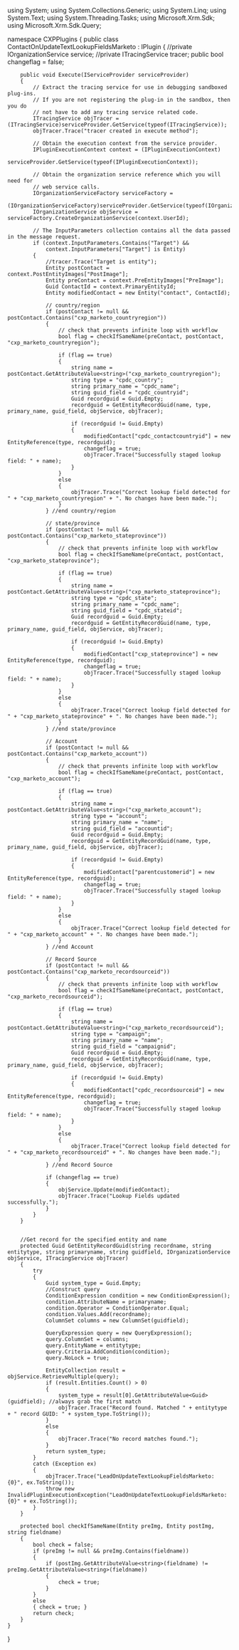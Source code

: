 using System;
using System.Collections.Generic;
using System.Linq;
using System.Text;
using System.Threading.Tasks;
using Microsoft.Xrm.Sdk;
using Microsoft.Xrm.Sdk.Query;

namespace CXPPlugins
{
    public class ContactOnUpdateTextLookupFieldsMarketo : IPlugin
    {
        //private IOrganizationService service;
        //private ITracingService tracer;
        public bool changeflag = false;

        public void Execute(IServiceProvider serviceProvider)
        {
            // Extract the tracing service for use in debugging sandboxed plug-ins.
            // If you are not registering the plug-in in the sandbox, then you do
            // not have to add any tracing service related code.
            ITracingService objTracer = (ITracingService)serviceProvider.GetService(typeof(ITracingService));
            objTracer.Trace("tracer created in execute method");

            // Obtain the execution context from the service provider.
            IPluginExecutionContext context = (IPluginExecutionContext)
                serviceProvider.GetService(typeof(IPluginExecutionContext));

            // Obtain the organization service reference which you will need for
            // web service calls.
            IOrganizationServiceFactory serviceFactory =
                (IOrganizationServiceFactory)serviceProvider.GetService(typeof(IOrganizationServiceFactory));
            IOrganizationService objService = serviceFactory.CreateOrganizationService(context.UserId);

            // The InputParameters collection contains all the data passed in the message request.
            if (context.InputParameters.Contains("Target") &&
                context.InputParameters["Target"] is Entity)
            {
                //tracer.Trace("Target is entity");
                Entity postContact = context.PostEntityImages["PostImage"];
                Entity preContact = context.PreEntityImages["PreImage"];
                Guid ContactId = context.PrimaryEntityId;
                Entity modifiedContact = new Entity("contact", ContactId);

                // country/region
                if (postContact != null && postContact.Contains("cxp_marketo_countryregion"))
                {
                    // check that prevents infinite loop with workflow
                    bool flag = checkIfSameName(preContact, postContact, "cxp_marketo_countryregion");

                    if (flag == true)
                    {
                        string name = postContact.GetAttributeValue<string>("cxp_marketo_countryregion");
                        string type = "cpdc_country";
                        string primary_name = "cpdc_name";
                        string guid_field = "cpdc_countryid";
                        Guid recordguid = Guid.Empty;
                        recordguid = GetEntityRecordGuid(name, type, primary_name, guid_field, objService, objTracer);

                        if (recordguid != Guid.Empty)
                        {
                            modifiedContact["cpdc_contactcountryid"] = new EntityReference(type, recordguid);
                            changeflag = true;
                            objTracer.Trace("Successfully staged lookup field: " + name);
                        }
                    }
                    else
                    {
                        objTracer.Trace("Correct lookup field detected for " + "cxp_marketo_countryregion" + ". No changes have been made.");
                    }
                } //end country/region 

                // state/province
                if (postContact != null && postContact.Contains("cxp_marketo_stateprovince"))
                {
                    // check that prevents infinite loop with workflow
                    bool flag = checkIfSameName(preContact, postContact, "cxp_marketo_stateprovince");

                    if (flag == true)
                    {
                        string name = postContact.GetAttributeValue<string>("cxp_marketo_stateprovince");
                        string type = "cpdc_state";
                        string primary_name = "cpdc_name";
                        string guid_field = "cpdc_stateid";
                        Guid recordguid = Guid.Empty;
                        recordguid = GetEntityRecordGuid(name, type, primary_name, guid_field, objService, objTracer);

                        if (recordguid != Guid.Empty)
                        {
                            modifiedContact["cxp_stateprovince"] = new EntityReference(type, recordguid);
                            changeflag = true;
                            objTracer.Trace("Successfully staged lookup field: " + name);
                        }
                    }
                    else
                    {
                        objTracer.Trace("Correct lookup field detected for " + "cxp_marketo_stateprovince" + ". No changes have been made.");
                    }
                } //end state/province

                // Account
                if (postContact != null && postContact.Contains("cxp_marketo_account"))
                {
                    // check that prevents infinite loop with workflow
                    bool flag = checkIfSameName(preContact, postContact, "cxp_marketo_account");

                    if (flag == true)
                    {
                        string name = postContact.GetAttributeValue<string>("cxp_marketo_account");
                        string type = "account";
                        string primary_name = "name";
                        string guid_field = "accountid";
                        Guid recordguid = Guid.Empty;
                        recordguid = GetEntityRecordGuid(name, type, primary_name, guid_field, objService, objTracer);

                        if (recordguid != Guid.Empty)
                        {
                            modifiedContact["parentcustomerid"] = new EntityReference(type, recordguid);
                            changeflag = true;
                            objTracer.Trace("Successfully staged lookup field: " + name);
                        }
                    }
                    else
                    {
                        objTracer.Trace("Correct lookup field detected for " + "cxp_marketo_account" + ". No changes have been made.");
                    }
                } //end Account

                // Record Source
                if (postContact != null && postContact.Contains("cxp_marketo_recordsourceid"))
                {
                    // check that prevents infinite loop with workflow
                    bool flag = checkIfSameName(preContact, postContact, "cxp_marketo_recordsourceid");

                    if (flag == true)
                    {
                        string name = postContact.GetAttributeValue<string>("cxp_marketo_recordsourceid");
                        string type = "campaign";
                        string primary_name = "name";
                        string guid_field = "campaignid";
                        Guid recordguid = Guid.Empty;
                        recordguid = GetEntityRecordGuid(name, type, primary_name, guid_field, objService, objTracer);

                        if (recordguid != Guid.Empty)
                        {
                            modifiedContact["cpdc_recordsourceid"] = new EntityReference(type, recordguid);
                            changeflag = true;
                            objTracer.Trace("Successfully staged lookup field: " + name);
                        }
                    }
                    else
                    {
                        objTracer.Trace("Correct lookup field detected for " + "cxp_marketo_recordsourceid" + ". No changes have been made.");
                    }
                } //end Record Source

                if (changeflag == true)
                {
                    objService.Update(modifiedContact);
                    objTracer.Trace("Lookup Fields updated successfully.");
                }
            }
        }


        //Get record for the specified entity and name
        protected Guid GetEntityRecordGuid(string recordname, string entitytype, string primaryname, string guidfield, IOrganizationService objService, ITracingService objTracer)
        {
            try
            {
                Guid system_type = Guid.Empty;
                //Construct query
                ConditionExpression condition = new ConditionExpression();
                condition.AttributeName = primaryname;
                condition.Operator = ConditionOperator.Equal;
                condition.Values.Add(recordname);
                ColumnSet columns = new ColumnSet(guidfield);

                QueryExpression query = new QueryExpression();
                query.ColumnSet = columns;
                query.EntityName = entitytype;
                query.Criteria.AddCondition(condition);
                query.NoLock = true;

                EntityCollection result = objService.RetrieveMultiple(query);
                if (result.Entities.Count() > 0)
                {
                    system_type = result[0].GetAttributeValue<Guid>(guidfield); //always grab the first match
                    objTracer.Trace("Record found. Matched " + entitytype + " record GUID: " + system_type.ToString());
                }
                else
                {
                    objTracer.Trace("No record matches found.");
                }
                return system_type;
            }
            catch (Exception ex)
            {
                objTracer.Trace("LeadOnUpdateTextLookupFieldsMarketo: {0}", ex.ToString());
                throw new InvalidPluginExecutionException("LeadOnUpdateTextLookupFieldsMarketo: {0}" + ex.ToString());
            }
        }

        protected bool checkIfSameName(Entity preImg, Entity postImg, string fieldname)
        {
            bool check = false;
            if (preImg != null && preImg.Contains(fieldname))
            {
                if (postImg.GetAttributeValue<string>(fieldname) != preImg.GetAttributeValue<string>(fieldname))
                {
                    check = true;
                }
            }
            else
            { check = true; }
            return check;
        }
    }
}
